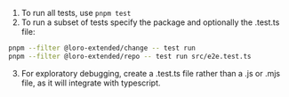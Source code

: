 1. To run all tests, use `pnpm test`
2. To run a subset of tests specify the package and optionally the .test.ts file:
```bash
pnpm --filter @loro-extended/change -- test run
pnpm --filter @loro-extended/repo -- test run src/e2e.test.ts
```
3. For exploratory debugging, create a .test.ts file rather than a .js or .mjs file, as it will integrate with typescript.